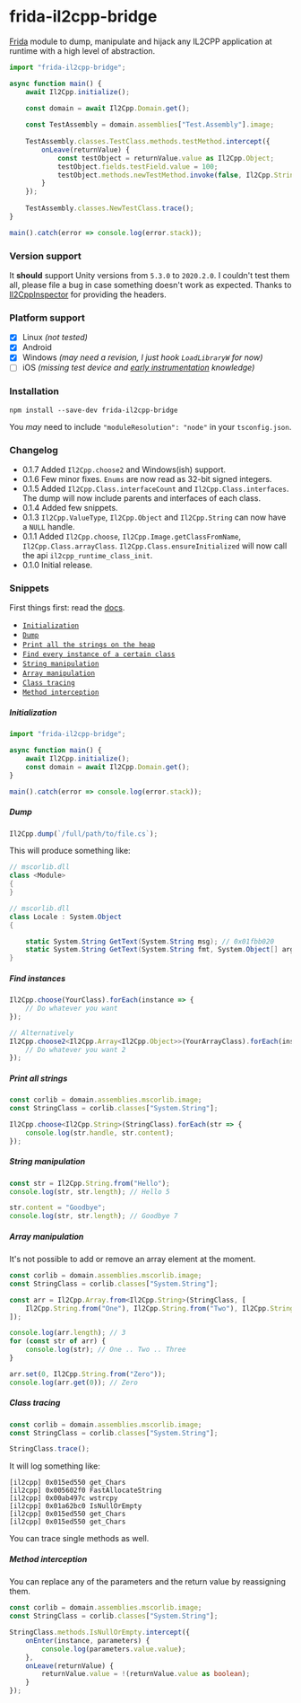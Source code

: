 # frida-il2cpp-bridge
[Frida](https://frida.re/) module to dump, manipulate and hijack any IL2CPP application at runtime with a high level of abstraction.
```typescript
import "frida-il2cpp-bridge";

async function main() {
    await Il2Cpp.initialize();

    const domain = await Il2Cpp.Domain.get();
    
    const TestAssembly = domain.assemblies["Test.Assembly"].image;
    
    TestAssembly.classes.TestClass.methods.testMethod.intercept({
        onLeave(returnValue) { 
            const testObject = returnValue.value as Il2Cpp.Object;
            testObject.fields.testField.value = 100;
            testObject.methods.newTestMethod.invoke(false, Il2Cpp.String.from("testString"));
        }
    });
    
    TestAssembly.classes.NewTestClass.trace();
}

main().catch(error => console.log(error.stack));
```

### Version support
It **should** support Unity versions from `5.3.0` to `2020.2.0`. I couldn't test them
all, please file a bug in case something doesn't work as expected. Thanks to [Il2CppInspector](https://github.com/djkaty/Il2CppInspector)
for providing the headers.

### Platform support
- [x] Linux _(not tested)_
- [x] Android
- [x] Windows _(may need a revision, I just hook `LoadLibraryW` for now)_
- [ ] iOS _(missing test device and [early instrumentation](src/utils/platform.ts) knowledge)_

### Installation
```shell script
npm install --save-dev frida-il2cpp-bridge
```
You _may_ need to include `"moduleResolution": "node"` in your `tsconfig.json`.

### Changelog
- 0.1.7 Added `Il2Cpp.choose2` and Windows(ish) support.
- 0.1.6 Few minor fixes. `Enums` are now read as 32-bit signed integers.
- 0.1.5 Added `Il2Cpp.Class.interfaceCount` and `Il2Cpp.Class.interfaces`. The dump will now include parents and
 interfaces of each class.
- 0.1.4 Added few snippets.
- 0.1.3 `Il2Cpp.ValueType`, `Il2Cpp.Object` and `Il2Cpp.String` can now have a `NULL` handle.
- 0.1.1 Added `Il2Cpp.choose`, `Il2Cpp.Image.getClassFromName`, `Il2Cpp.Class.arrayClass`.
`Il2Cpp.Class.ensureInitialized` will now call the api `il2cpp_runtime_class_init`.
- 0.1.0 Initial release.

### Snippets
First things first: read the [docs](https://vfsfitvnm.github.io/frida-il2cpp-bridge/index.html).
* [`Initialization`](#initialization)
* [`Dump`](#dump)
* [`Print all the strings on the heap`](#print-all-strings)
* [`Find every instance of a certain class`](#find-instances)
* [`String manipulation`](#string-manipulation)
* [`Array manipulation`](#array-manipulation)
* [`Class tracing`](#class-tracing)
* [`Method interception`](#method-interception)

##### Initialization
```typescript
import "frida-il2cpp-bridge";

async function main() {
    await Il2Cpp.initialize();
    const domain = await Il2Cpp.Domain.get();
}

main().catch(error => console.log(error.stack));
```

##### Dump
```typescript
Il2Cpp.dump(`/full/path/to/file.cs`);
```
This will produce something like:
```cs
// mscorlib.dll
class <Module>
{
}

// mscorlib.dll
class Locale : System.Object
{

    static System.String GetText(System.String msg); // 0x01fbb020
    static System.String GetText(System.String fmt, System.Object[] args); // 0x01803a38
}
```

##### Find instances
```typescript
Il2Cpp.choose(YourClass).forEach(instance => {
    // Do whatever you want
});

// Alternatively
Il2Cpp.choose2<Il2Cpp.Array<Il2Cpp.Object>>(YourArrayClass).forEach(instance => {
    // Do whatever you want 2
});
```

##### Print all strings
```typescript
const corlib = domain.assemblies.mscorlib.image;
const StringClass = corlib.classes["System.String"];

Il2Cpp.choose<Il2Cpp.String>(StringClass).forEach(str => {
    console.log(str.handle, str.content);
});
```

##### String manipulation
```typescript
const str = Il2Cpp.String.from("Hello");
console.log(str, str.length); // Hello 5

str.content = "Goodbye";
console.log(str, str.length); // Goodbye 7
```

##### Array manipulation
It's not possible to add or remove an array element at the moment.
```typescript
const corlib = domain.assemblies.mscorlib.image;
const StringClass = corlib.classes["System.String"];

const arr = Il2Cpp.Array.from<Il2Cpp.String>(StringClass, [
    Il2Cpp.String.from("One"), Il2Cpp.String.from("Two"), Il2Cpp.String.from("Three")
]);

console.log(arr.length); // 3
for (const str of arr) {
    console.log(str); // One .. Two .. Three
}

arr.set(0, Il2Cpp.String.from("Zero"));
console.log(arr.get(0)); // Zero
```

##### Class tracing
```typescript
const corlib = domain.assemblies.mscorlib.image;
const StringClass = corlib.classes["System.String"];

StringClass.trace();
```
It will log something like:
```shell script
[il2cpp] 0x015ed550 get_Chars
[il2cpp] 0x005602f0 FastAllocateString
[il2cpp] 0x00ab497c wstrcpy
[il2cpp] 0x01a62bc0 IsNullOrEmpty
[il2cpp] 0x015ed550 get_Chars
[il2cpp] 0x015ed550 get_Chars
````
You can trace single methods as well.

##### Method interception
You can replace any of the parameters and the return value by reassigning them.
```typescript
const corlib = domain.assemblies.mscorlib.image;
const StringClass = corlib.classes["System.String"];

StringClass.methods.IsNullOrEmpty.intercept({
    onEnter(instance, parameters) {
        console.log(parameters.value.value);
    },
    onLeave(returnValue) {
        returnValue.value = !(returnValue.value as boolean);
    }
});
```


